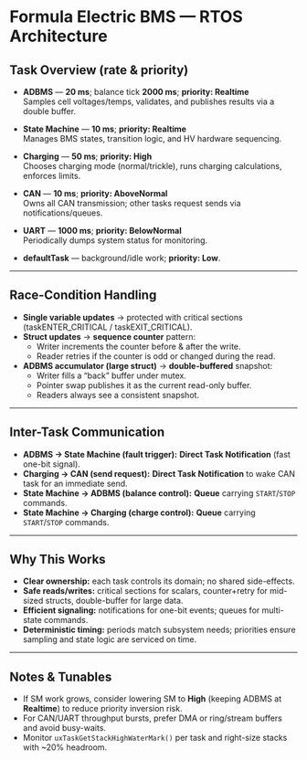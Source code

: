 # Formula Electric BMS — RTOS Architecture

## Task Overview (rate & priority)
- **ADBMS** — **20 ms**; balance tick **2000 ms**; **priority: Realtime**  
  Samples cell voltages/temps, validates, and publishes results via a double buffer.

- **State Machine** — **10 ms**; **priority: Realtime**  
  Manages BMS states, transition logic, and HV hardware sequencing.

- **Charging** — **50 ms**; **priority: High**  
  Chooses charging mode (normal/trickle), runs charging calculations, enforces limits.

- **CAN** — **10 ms**; **priority: AboveNormal**  
  Owns all CAN transmission; other tasks request sends via notifications/queues.

- **UART** — **1000 ms**; **priority: BelowNormal**  
  Periodically dumps system status for monitoring.

- **defaultTask** — background/idle work; **priority: Low**.

---

## Race-Condition Handling
- **Single variable updates** → protected with critical sections (taskENTER_CRITICAL / taskEXIT_CRITICAL).
- **Struct updates** → **sequence counter** pattern:  
  - Writer increments the counter before & after the write.  
  - Reader retries if the counter is odd or changed during the read.  
- **ADBMS accumulator (large struct)** → **double-buffered** snapshot:  
  - Writer fills a “back” buffer under mutex.  
  - Pointer swap publishes it as the current read-only buffer.
  - Readers always see a consistent snapshot.

---

## Inter-Task Communication
- **ADBMS → State Machine (fault trigger):** **Direct Task Notification** (fast one-bit signal).  
- **Charging → CAN (send request):** **Direct Task Notification** to wake CAN task for an immediate send.  
- **State Machine → ADBMS (balance control):** **Queue** carrying `START`/`STOP` commands.  
- **State Machine → Charging (charge control):** **Queue** carrying `START`/`STOP` commands.

---

## Why This Works
- **Clear ownership:** each task controls its domain; no shared side-effects.  
- **Safe reads/writes:** critical sections for scalars, counter+retry for mid-sized structs, double-buffer for large data.
- **Efficient signaling:** notifications for one-bit events; queues for multi-state commands.  
- **Deterministic timing:** periods match subsystem needs; priorities ensure sampling and state logic are serviced on time.

---

## Notes & Tunables
- If SM work grows, consider lowering SM to **High** (keeping ADBMS at **Realtime**) to reduce priority inversion risk.  
- For CAN/UART throughput bursts, prefer DMA or ring/stream buffers and avoid busy-waits.  
- Monitor `uxTaskGetStackHighWaterMark()` per task and right-size stacks with ~20% headroom.

